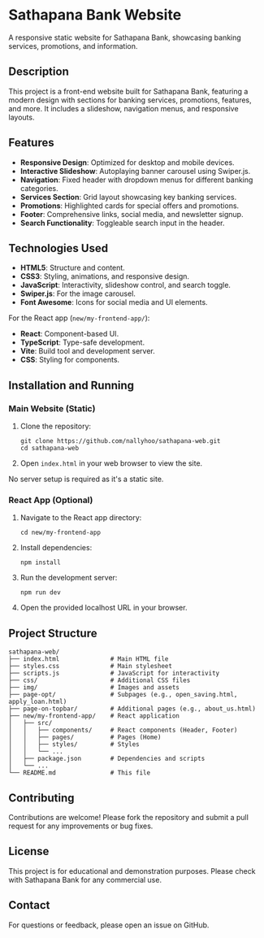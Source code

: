 # Sathapana Bank Website

A responsive static website for Sathapana Bank, showcasing banking services, promotions, and information.

## Description

This project is a front-end website built for Sathapana Bank, featuring a modern design with sections for banking services, promotions, features, and more. It includes a slideshow, navigation menus, and responsive layouts.



## Features

- **Responsive Design**: Optimized for desktop and mobile devices.
- **Interactive Slideshow**: Autoplaying banner carousel using Swiper.js.
- **Navigation**: Fixed header with dropdown menus for different banking categories.
- **Services Section**: Grid layout showcasing key banking services.
- **Promotions**: Highlighted cards for special offers and promotions.
- **Footer**: Comprehensive links, social media, and newsletter signup.
- **Search Functionality**: Toggleable search input in the header.

## Technologies Used

- **HTML5**: Structure and content.
- **CSS3**: Styling, animations, and responsive design.
- **JavaScript**: Interactivity, slideshow control, and search toggle.
- **Swiper.js**: For the image carousel.
- **Font Awesome**: Icons for social media and UI elements.

For the React app (`new/my-frontend-app/`):
- **React**: Component-based UI.
- **TypeScript**: Type-safe development.
- **Vite**: Build tool and development server.
- **CSS**: Styling for components.

## Installation and Running

### Main Website (Static)
1. Clone the repository:
   ```
   git clone https://github.com/nallyhoo/sathapana-web.git
   cd sathapana-web
   ```
2. Open `index.html` in your web browser to view the site.

No server setup is required as it's a static site.

### React App (Optional)
1. Navigate to the React app directory:
   ```
   cd new/my-frontend-app
   ```
2. Install dependencies:
   ```
   npm install
   ```
3. Run the development server:
   ```
   npm run dev
   ```
4. Open the provided localhost URL in your browser.

## Project Structure

```
sathapana-web/
├── index.html              # Main HTML file
├── styles.css              # Main stylesheet
├── scripts.js              # JavaScript for interactivity
├── css/                    # Additional CSS files
├── img/                    # Images and assets
├── page-opt/               # Subpages (e.g., open_saving.html, apply_loan.html)
├── page-on-topbar/         # Additional pages (e.g., about_us.html)
├── new/my-frontend-app/    # React application
│   ├── src/
│   │   ├── components/     # React components (Header, Footer)
│   │   ├── pages/          # Pages (Home)
│   │   ├── styles/         # Styles
│   │   └── ...
│   ├── package.json        # Dependencies and scripts
│   └── ...
└── README.md               # This file
```

## Contributing

Contributions are welcome! Please fork the repository and submit a pull request for any improvements or bug fixes.

## License

This project is for educational and demonstration purposes. Please check with Sathapana Bank for any commercial use.

## Contact

For questions or feedback, please open an issue on GitHub.
